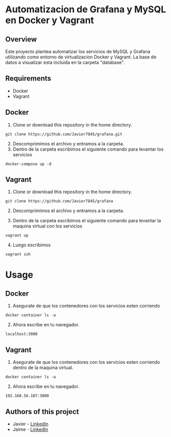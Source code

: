 # Automatizacion de Grafana y MySQL en Docker y Vagrant
## Overview
Este proyecto plantea automatizar los servicios de MySQL y Grafana utilizando como entorno de virtualizacion Docker y Vagrant. La base de datos a visualizar esta incluida en la carpeta "database".
## Requirements
- Docker
- Vagrant
## Docker
1. Clone or download this repository in the home directory.
```
git clone https://github.com/Javier7845/grafana.git
```
2. Descomprimimos el archivo y entramos a la carpeta.
3. Dentro de la carpeta escribimos el siguiente comando para levantar los servicios
```
docker-compose up -d
```
## Vagrant
1. Clone or download this repository in the home directory.
```
git clone https://github.com/Javier7845/grafana
```
2. Descomprimimos el archivo y entramos a la carpeta.

2. Dentro de la carpeta escribimos el siguiente comando para levantar la maquina virtual con los servicios
```
vagrant up
```
4. Luego escribimos
```
vagrant ssh
```
# Usage
## Docker
1. Asegurate de que los contenedores con los servicios esten corriendo
```
docker container ls -a
```
2. Ahora escribe en tu navegador.
```
localhost:3000
```
## Vagrant
1. Asegurate de que los contenedores con los servicios esten corriendo dentro de la maquina virtual.
```
docker container ls -a
```
2. Ahora escribe en tu navegador.
```
192.168.56.107:3000
```
## Authors of this project
- Javier - [LinkedIn](https://www.linkedin.com/in/javec/)
- Jaime - [LinkedIn](https://www.linkedin.com/in/jaime-astudillo-664754228/)
